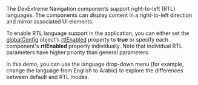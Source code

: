 The DevExtreme Navigation components support right-to-left (RTL) languages. The components can display content in a right-to-left direction and mirror associated UI elements.
<!--split-->

To enable RTL language support in the application, you can either set the [globalConfig](/Documentation/ApiReference/Common/Object_Structures/globalConfig/) object's [rtlEnabled](/Documentation/ApiReference/Common/Object_Structures/globalConfig/#rtlEnabled) property to **true** or specify each component's **rtlEnabled** property individually. Note that individual RTL parameters have higher priority than general parameters.

In this demo, you can use the language drop-down menu (for example, change the language from English to Arabic) to explore the differences between default and RTL modes.